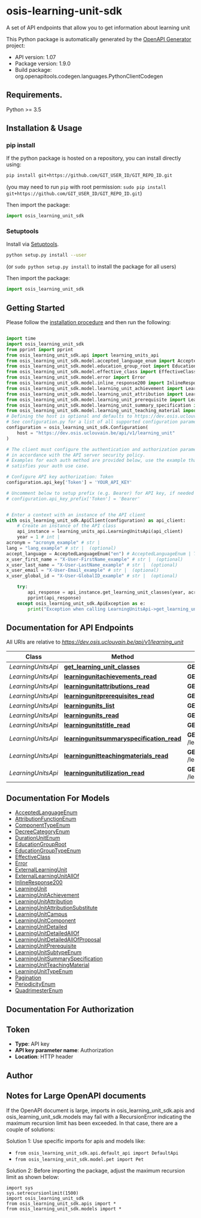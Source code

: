 # osis-learning-unit-sdk
A set of API endpoints that allow you to get information about learning unit

This Python package is automatically generated by the [OpenAPI Generator](https://openapi-generator.tech) project:

- API version: 1.07
- Package version: 1.9.0
- Build package: org.openapitools.codegen.languages.PythonClientCodegen

## Requirements.

Python >= 3.5

## Installation & Usage
### pip install

If the python package is hosted on a repository, you can install directly using:

```sh
pip install git+https://github.com/GIT_USER_ID/GIT_REPO_ID.git
```
(you may need to run `pip` with root permission: `sudo pip install git+https://github.com/GIT_USER_ID/GIT_REPO_ID.git`)

Then import the package:
```python
import osis_learning_unit_sdk
```

### Setuptools

Install via [Setuptools](http://pypi.python.org/pypi/setuptools).

```sh
python setup.py install --user
```
(or `sudo python setup.py install` to install the package for all users)

Then import the package:
```python
import osis_learning_unit_sdk
```

## Getting Started

Please follow the [installation procedure](#installation--usage) and then run the following:

```python

import time
import osis_learning_unit_sdk
from pprint import pprint
from osis_learning_unit_sdk.api import learning_units_api
from osis_learning_unit_sdk.model.accepted_language_enum import AcceptedLanguageEnum
from osis_learning_unit_sdk.model.education_group_root import EducationGroupRoot
from osis_learning_unit_sdk.model.effective_class import EffectiveClass
from osis_learning_unit_sdk.model.error import Error
from osis_learning_unit_sdk.model.inline_response200 import InlineResponse200
from osis_learning_unit_sdk.model.learning_unit_achievement import LearningUnitAchievement
from osis_learning_unit_sdk.model.learning_unit_attribution import LearningUnitAttribution
from osis_learning_unit_sdk.model.learning_unit_prerequisite import LearningUnitPrerequisite
from osis_learning_unit_sdk.model.learning_unit_summary_specification import LearningUnitSummarySpecification
from osis_learning_unit_sdk.model.learning_unit_teaching_material import LearningUnitTeachingMaterial
# Defining the host is optional and defaults to https://dev.osis.uclouvain.be/api/v1/learning_unit
# See configuration.py for a list of all supported configuration parameters.
configuration = osis_learning_unit_sdk.Configuration(
    host = "https://dev.osis.uclouvain.be/api/v1/learning_unit"
)

# The client must configure the authentication and authorization parameters
# in accordance with the API server security policy.
# Examples for each auth method are provided below, use the example that
# satisfies your auth use case.

# Configure API key authorization: Token
configuration.api_key['Token'] = 'YOUR_API_KEY'

# Uncomment below to setup prefix (e.g. Bearer) for API key, if needed
# configuration.api_key_prefix['Token'] = 'Bearer'


# Enter a context with an instance of the API client
with osis_learning_unit_sdk.ApiClient(configuration) as api_client:
    # Create an instance of the API class
    api_instance = learning_units_api.LearningUnitsApi(api_client)
    year = 1 # int | 
acronym = "acronym_example" # str | 
lang = "lang_example" # str |  (optional)
accept_language = AcceptedLanguageEnum("en") # AcceptedLanguageEnum | The header advertises which languages the client is able to understand, and which locale variant is preferred. (By languages, we mean natural languages, such as English, and not programming languages.)  (optional)
x_user_first_name = "X-User-FirstName_example" # str |  (optional)
x_user_last_name = "X-User-LastName_example" # str |  (optional)
x_user_email = "X-User-Email_example" # str |  (optional)
x_user_global_id = "X-User-GlobalID_example" # str |  (optional)

    try:
        api_response = api_instance.get_learning_unit_classes(year, acronym, lang=lang, accept_language=accept_language, x_user_first_name=x_user_first_name, x_user_last_name=x_user_last_name, x_user_email=x_user_email, x_user_global_id=x_user_global_id)
        pprint(api_response)
    except osis_learning_unit_sdk.ApiException as e:
        print("Exception when calling LearningUnitsApi->get_learning_unit_classes: %s\n" % e)
```

## Documentation for API Endpoints

All URIs are relative to *https://dev.osis.uclouvain.be/api/v1/learning_unit*

Class | Method | HTTP request | Description
------------ | ------------- | ------------- | -------------
*LearningUnitsApi* | [**get_learning_unit_classes**](docs/LearningUnitsApi.md#get_learning_unit_classes) | **GET** /learning_units/{year}/{acronym}/classes | 
*LearningUnitsApi* | [**learningunitachievements_read**](docs/LearningUnitsApi.md#learningunitachievements_read) | **GET** /learning_units/{year}/{acronym}/achievements | 
*LearningUnitsApi* | [**learningunitattributions_read**](docs/LearningUnitsApi.md#learningunitattributions_read) | **GET** /learning_units/{year}/{acronym}/attributions | 
*LearningUnitsApi* | [**learningunitprerequisites_read**](docs/LearningUnitsApi.md#learningunitprerequisites_read) | **GET** /learning_units/{year}/{acronym}/prerequisites | 
*LearningUnitsApi* | [**learningunits_list**](docs/LearningUnitsApi.md#learningunits_list) | **GET** /learning_units | 
*LearningUnitsApi* | [**learningunits_read**](docs/LearningUnitsApi.md#learningunits_read) | **GET** /learning_units/{year}/{acronym} | 
*LearningUnitsApi* | [**learningunitstitle_read**](docs/LearningUnitsApi.md#learningunitstitle_read) | **GET** /learning_units/{year}/{acronym}/title | 
*LearningUnitsApi* | [**learningunitsummaryspecification_read**](docs/LearningUnitsApi.md#learningunitsummaryspecification_read) | **GET** /learning_units/{year}/{acronym}/summary_specification | 
*LearningUnitsApi* | [**learningunitteachingmaterials_read**](docs/LearningUnitsApi.md#learningunitteachingmaterials_read) | **GET** /learning_units/{year}/{acronym}/teaching_materials | 
*LearningUnitsApi* | [**learningunitutilization_read**](docs/LearningUnitsApi.md#learningunitutilization_read) | **GET** /learning_units/{year}/{acronym}/education_group_roots | 


## Documentation For Models

 - [AcceptedLanguageEnum](docs/AcceptedLanguageEnum.md)
 - [AttributionFunctionEnum](docs/AttributionFunctionEnum.md)
 - [ComponentTypeEnum](docs/ComponentTypeEnum.md)
 - [DecreeCategoryEnum](docs/DecreeCategoryEnum.md)
 - [DurationUnitEnum](docs/DurationUnitEnum.md)
 - [EducationGroupRoot](docs/EducationGroupRoot.md)
 - [EducationGroupTypeEnum](docs/EducationGroupTypeEnum.md)
 - [EffectiveClass](docs/EffectiveClass.md)
 - [Error](docs/Error.md)
 - [ExternalLearningUnit](docs/ExternalLearningUnit.md)
 - [ExternalLearningUnitAllOf](docs/ExternalLearningUnitAllOf.md)
 - [InlineResponse200](docs/InlineResponse200.md)
 - [LearningUnit](docs/LearningUnit.md)
 - [LearningUnitAchievement](docs/LearningUnitAchievement.md)
 - [LearningUnitAttribution](docs/LearningUnitAttribution.md)
 - [LearningUnitAttributionSubstitute](docs/LearningUnitAttributionSubstitute.md)
 - [LearningUnitCampus](docs/LearningUnitCampus.md)
 - [LearningUnitComponent](docs/LearningUnitComponent.md)
 - [LearningUnitDetailed](docs/LearningUnitDetailed.md)
 - [LearningUnitDetailedAllOf](docs/LearningUnitDetailedAllOf.md)
 - [LearningUnitDetailedAllOfProposal](docs/LearningUnitDetailedAllOfProposal.md)
 - [LearningUnitPrerequisite](docs/LearningUnitPrerequisite.md)
 - [LearningUnitSubtypeEnum](docs/LearningUnitSubtypeEnum.md)
 - [LearningUnitSummarySpecification](docs/LearningUnitSummarySpecification.md)
 - [LearningUnitTeachingMaterial](docs/LearningUnitTeachingMaterial.md)
 - [LearningUnitTypeEnum](docs/LearningUnitTypeEnum.md)
 - [Pagination](docs/Pagination.md)
 - [PeriodicityEnum](docs/PeriodicityEnum.md)
 - [QuadrimesterEnum](docs/QuadrimesterEnum.md)


## Documentation For Authorization


## Token

- **Type**: API key
- **API key parameter name**: Authorization
- **Location**: HTTP header


## Author




## Notes for Large OpenAPI documents
If the OpenAPI document is large, imports in osis_learning_unit_sdk.apis and osis_learning_unit_sdk.models may fail with a
RecursionError indicating the maximum recursion limit has been exceeded. In that case, there are a couple of solutions:

Solution 1:
Use specific imports for apis and models like:
- `from osis_learning_unit_sdk.api.default_api import DefaultApi`
- `from osis_learning_unit_sdk.model.pet import Pet`

Solution 2:
Before importing the package, adjust the maximum recursion limit as shown below:
```
import sys
sys.setrecursionlimit(1500)
import osis_learning_unit_sdk
from osis_learning_unit_sdk.apis import *
from osis_learning_unit_sdk.models import *
```

